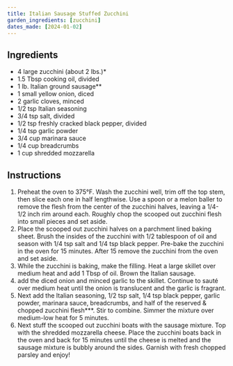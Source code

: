 ```yaml
---
title: Italian Sausage Stuffed Zucchini
garden_ingredients: [zucchini]
dates_made: [2024-01-02]
---
```


## Ingredients

- 4 large zucchini (about 2 lbs.)*
- 1.5 Tbsp cooking oil, divided
- 1 lb. Italian ground sausage**
- 1 small yellow onion, diced
- 2 garlic cloves, minced
- 1/2 tsp Italian seasoning
- 3/4 tsp salt, divided
- 1/2 tsp freshly cracked black pepper, divided
- 1/4 tsp garlic powder
- 3/4 cup marinara sauce
- 1/4 cup breadcrumbs
- 1 cup shredded mozzarella

## Instructions

1. Preheat the oven to 375°F. Wash the zucchini well, trim off the top stem, then slice each one in half lengthwise. Use a spoon or a melon baller to remove the flesh from the center of the zucchini halves, leaving a 1/4-1/2 inch rim around each. Roughly chop the scooped out zucchini flesh into small pieces and set aside.
2. Place the scooped out zucchini halves on a parchment lined baking sheet. Brush the insides of the zucchini with 1/2 tablespoon of oil and season with 1/4 tsp salt and 1/4 tsp black pepper. Pre-bake the zucchini in the oven for 15 minutes. After 15 remove the zucchini from the oven and set aside.
3. While the zucchini is baking, make the filling. Heat a large skillet over medium heat and add 1 Tbsp of oil. Brown the Italian sausage.
4. add the diced onion and minced garlic to the skillet. Continue to sauté over medium heat until the onion is translucent and the garlic is fragrant.
5. Next add the Italian seasoning, 1/2 tsp salt, 1/4 tsp black pepper, garlic powder, marinara sauce, breadcrumbs, and half of the reserved & chopped zucchini flesh***. Stir to combine. Simmer the mixture over medium-low heat for 5 minutes.
6. Next stuff the scooped out zucchini boats with the sausage mixture. Top with the shredded mozzarella cheese. Place the zucchini boats back in the oven and back for 15 minutes until the cheese is melted and the sausage mixture is bubbly around the sides. Garnish with fresh chopped parsley and enjoy!
